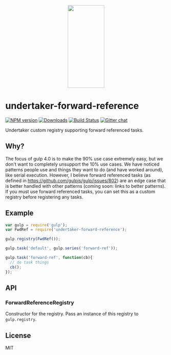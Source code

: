 <p align="center">
  <a href="http://gulpjs.com">
    <img height="257" width="114" src="https://raw.githubusercontent.com/gulpjs/artwork/master/gulp-2x.png">
  </a>
</p>

# undertaker-forward-reference

[![NPM version][npm-image]][npm-url] [![Downloads][downloads-image]][npm-url] [![Build Status][travis-image]][travis-url] [![Gitter chat][gitter-image]][gitter-url]

Undertaker custom registry supporting forward referenced tasks.

## Why?

The focus of gulp 4.0 is to make the 90% use case extremely easy, but we don't want to
completely unsupport the 10% use cases. We have noticed patterns people use and things
they want to do (and have worked around), like serial execution. However, I believe
forward referenced tasks (as defined in https://github.com/gulpjs/gulp/issues/802) are
an edge case that is better handled with other patterns (coming soon: links to better
patterns). If you must use forward referenced tasks, you can set this as a custom
registry before registering any tasks.

## Example

```js
var gulp = require('gulp');
var FwdRef = require('undertaker-forward-reference');

gulp.registry(FwdRef());

gulp.task('default', gulp.series('forward-ref'));

gulp.task('forward-ref', function(cb){
  // do task things
  cb();
});
```

## API

### ForwardReferenceRegistry

Constructor for the registry. Pass an instance of this registry to `gulp.registry`.

## License

MIT

[downloads-image]: http://img.shields.io/npm/dm/undertaker-forward-reference.svg
[npm-url]: https://npmjs.org/package/undertaker-forward-reference
[npm-image]: http://img.shields.io/npm/v/undertaker-forward-reference.svg

[travis-url]: https://travis-ci.org/gulpjs/undertaker-forward-reference
[travis-image]: http://img.shields.io/travis/gulpjs/undertaker-forward-reference.svg

[gitter-url]: https://gitter.im/gulpjs/gulp
[gitter-image]: https://badges.gitter.im/gulpjs/gulp.png
